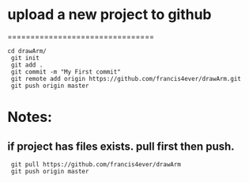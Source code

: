 # upload a new project to github
================================

    cd drawArm/
     git init
     git add .
     git commit -m "My First commit"
     git remote add origin https://github.com/francis4ever/drawArm.git
     git push origin master
 
 # Notes:
 ## if project has files exists. pull first then push.
 
     git pull https://github.com/francis4ever/drawArm
     git push origin master

